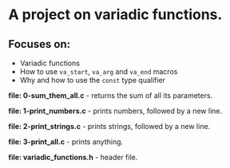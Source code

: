 # **A project on variadic functions.**

## **Focuses on:**

- Variadic functions
- How to use `va_start`, `va_arg` and `va_end` macros
- Why and how to use the `const` type qualifier

**file: 0-sum_them_all.c** - returns the sum of all its parameters.

**file: 1-print_numbers.c** - prints numbers, followed by a new line.

**file: 2-print_strings.c** - prints strings, followed by a new line.

**file: 3-print_all.c** - prints anything.

**file: variadic_functions.h** - header file.
